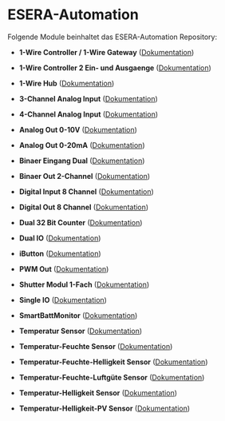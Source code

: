 # ESERA-Automation

Folgende Module beinhaltet das ESERA-Automation Repository:

- __1-Wire Controller / 1-Wire Gateway__ ([Dokumentation](OneWireController))  

- __1-Wire Controller 2 Ein- und Ausgaenge__ ([Dokumentation](1-Wire%20Controller%202%20Ein-%20und%20Ausgaenge))  

- __1-Wire Hub__ ([Dokumentation](1-Wire%20Hub))

- __3-Channel Analog Input__ ([Dokumentation](3-Channel%20Analog%20Input))  

- __4-Channel Analog Input__ ([Dokumentation](4-Channel%20Analog%20Input))  

- __Analog Out 0-10V__ ([Dokumentation](Analog%20Out%200-10V))  

- __Analog Out 0-20mA__ ([Dokumentation](Analog%20Out%200-20mA))  

- __Binaer Eingang Dual__ ([Dokumentation](Binaer%20Eingang%20Dual))

- __Binaer Out 2-Channel__ ([Dokumentation](Binaer%20Out%202-Channel))  

- __Digital Input 8 Channel__ ([Dokumentation](DigitalInput8Channel))  

- __Digital Out 8 Channel__ ([Dokumentation](DigitalOut8Channel))  

- __Dual 32 Bit Counter__ ([Dokumentation](Dual%2032%20Bit%20Counter))

- __Dual IO__ ([Dokumentation](Dual%20IO))

- __iButton__ ([Dokumentation](iButton))

- __PWM Out__ ([Dokumentation](PWM%20Out))

- __Shutter Modul 1-Fach__ ([Dokumentation](Shutter%20Modul%201-Fach))

- __Single IO__ ([Dokumentation](Single%20IO))

- __SmartBattMonitor__ ([Dokumentation](SmartBattMonitor))

- __Temperatur Sensor__ ([Dokumentation](Temperatur%20Sensor))

- __Temperatur-Feuchte Sensor__ ([Dokumentation](Temperatur-Feuchte%20Sensor))

- __Temperatur-Feuchte-Helligkeit Sensor__ ([Dokumentation](Temperatur-Feuchte-Helligkeit%20Sensor))

- __Temperatur-Feuchte-Luftgüte Sensor__ ([Dokumentation](Temperatur-Feuchte-Luftguete%20Sensor))

- __Temperatur-Helligkeit Sensor__ ([Dokumentation](Temperatur-Helligkeit%20Sensor))

- __Temperatur-Helligkeit-PV Sensor__ ([Dokumentation](Temperatur-Helligkeit-PV%20Sensor))

